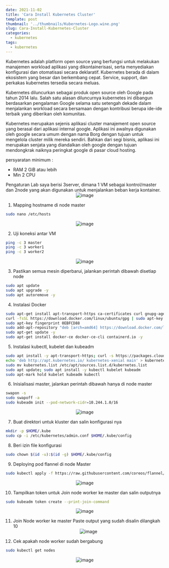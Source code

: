 ```yaml
---
date: 2021-11-02
title: 'Cara Install Kubernetes Cluster'
template: post
thumbnail: '../thumbnails/Kubernetes-Logo.wine.png'
slug: Cara-Install-Kubernetes-Cluster
categories:
  - kubernetes
tags:
  - kubernetes
---
```


Kubernetes adalah platform open source yang berfungsi untuk melakukan manajemen workload aplikasi yang dikontainerisasi, serta menyediakan konfigurasi dan otomatisasi secara deklaratif. Kubernetes berada di dalam ekosistem yang besar dan berkembang cepat. Service, support, dan perkakas kubernetes tersedia secara meluas.

Kubernetes diluncurkan sebagai produk open source oleh Google pada tahun 2014 lalu. Salah satu alasan diluncurnya kubernetes ini dibangun berdasarkan pengalaman Google selama satu setengah dekade dalam menjalankan workload secara bersamaan dengan kontribusi berupa ide-ide terbaik yang diberikan oleh komunitas.

Kubernetes merupakan sejenis aplikasi cluster manajement open source yang berasal dari aplikasi internal google. Aplikasi ini awalnya digunakan oleh google secara umum dengan nama Borg dengan tujuan untuk mengelola cluster milik mereka sendiri. Bahkan dari segi bisnis, aplikasi ini merupakan senjata yang diandalkan oleh google dengan tujuan mendongkrak naiknya peringkat google di pasar cloud hosting.

persyaratan minimum :
- RAM 2 GiB atau lebih
- Min 2 CPU

Pengaturan Lab saya berisi 3server, dimana 1 VM sebagai kontrol/master dan 2node yang akan digunakan untuk menjalankan beban kerja kontainer. <br>
<span style="display:block;text-align:center">![image](https://user-images.githubusercontent.com/91788409/140009318-4bf167cb-9cfe-455e-8656-c8e8e6801196.png)</span>


1. Mapping hostname di node master
```sh
sudo nano /etc/hosts
```
<span style="display:block;text-align:center">![image](https://user-images.githubusercontent.com/91788409/140009338-a8ec0f41-a16a-45ab-a67d-8c787f53b4bf.png)</span>


2. Uji koneksi antar VM
```sh
ping -c 3 master
ping -c 3 worker1
ping -c 3 worker2
```
<span style="display:block;text-align:center">![image](https://user-images.githubusercontent.com/91788409/140009344-a92def37-ea57-4213-9715-70cafcf6a0ff.png)</span>


3. Pastikan semua mesin diperbarui, jalankan perintah dibawah disetiap node
```sh
sudo apt update
sudo apt upgrade -y
sudo apt autoremove -y
```

4. Instalasi Docker
```sh
sudo apt-get install apt-transport-https ca-certificates curl gnupg-agent software-properties-common -y
curl -fsSL https://download.docker.com/linux/ubuntu/gpg | sudo apt-key add -
sudo apt-key fingerprint 0EBFCD88
sudo add-apt-repository "deb [arch=amd64] https://download.docker.com/linux/ubuntu $(lsb_release -cs) stable"
sudo apt-get update -y
sudo apt-get install docker-ce docker-ce-cli containerd.io -y
```

5. Instalasi kubectl, kubelet dan kubeadm
```sh
sudo apt install -y apt-transport-https; curl -s https://packages.cloud.google.com/apt/doc/apt-key.gpg | sudo apt-key add -
echo 'deb http://apt.kubernetes.io/ kubernetes-xenial main' > kubernetes.list
sudo mv kubernetes.list /etc/apt/sources.list.d/kubernetes.list
sudo apt update; sudo apt install -y kubectl kubelet kubeadm
sudo apt-mark hold kubelet kubeadm kubectl
```

6. Inisialisasi master, jalankan perintah dibawah hanya di node master
```sh
swapon -s
sudo swapoff -a
sudo kubeadm init --pod-network-cidr=10.244.1.0/16
```
<span style="display:block;text-align:center">![image](https://user-images.githubusercontent.com/91788409/140009353-f6be2b09-c9dd-4fb0-b3e9-2ed0d08e0526.png)</span>

7. Buat direktori untuk kluster dan salin konfigurasi nya
```sh
mkdir -p $HOME/.kube
sudo cp -i /etc/kubernetes/admin.conf $HOME/.kube/config
```

8. Beri izin file konfigurasi
```sh
sudo chown $(id -u):$(id -g) $HOME/.kube/config
```

9. Deploying pod flannel di node Master
```sh
sudo kubectl apply -f https://raw.githubusercontent.com/coreos/flannel/master/Documentation/kube-flannel.yml
```
<span style="display:block;text-align:center">![image](https://user-images.githubusercontent.com/91788409/140009374-a2c961a7-3bd0-4462-a54e-b25b6d5f9156.png)</span>


10. Tampilkan token untuk Join node worker ke master dan salin outputnya
```sh
sudo kubeadm token create --print-join-command
```
<span style="display:block;text-align:center">![image](https://user-images.githubusercontent.com/91788409/140009388-b8e4fada-7ce1-4a30-8e10-a03dfa9b8624.png)</span>


11. Join Node worker ke master
Paste output yang sudah disalin dilangkah 10
<span style="display:block;text-align:center">![image](https://user-images.githubusercontent.com/91788409/140009430-170322b0-0981-4df6-848d-6b3aae942581.png)</span>


12. Cek apakah node worker sudah bergabung
```sh
sudo kubectl get nodes
```
<span style="display:block;text-align:center">![image](https://user-images.githubusercontent.com/91788409/140009436-b61dd90f-31d2-4ab3-97c7-63cfc8e3141a.png)</span>
